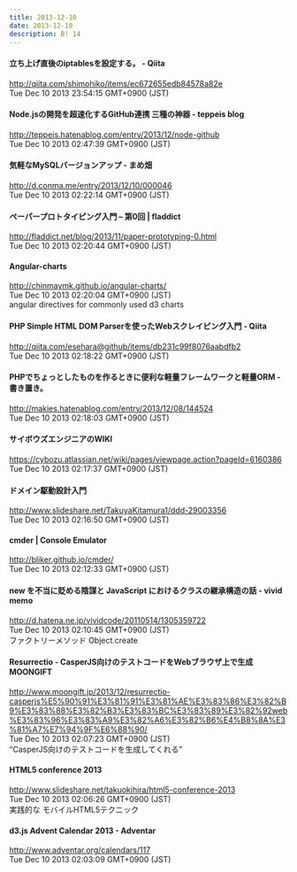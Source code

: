 ```yaml
---
title: 2013-12-10
date: 2013-12-10
description: B! 14
---
```


#### 立ち上げ直後のiptablesを設定する。 - Qiita
http://qiita.com/shimohiko/items/ec672655edb84578a82e<br>
Tue Dec 10 2013 23:54:15 GMT+0900 (JST)<br>


#### Node.jsの開発を超速化するGitHub連携 三種の神器 - teppeis blog
http://teppeis.hatenablog.com/entry/2013/12/node-github<br>
Tue Dec 10 2013 02:47:39 GMT+0900 (JST)<br>


#### 気軽なMySQLバージョンアップ - まめ畑
http://d.conma.me/entry/2013/12/10/000046<br>
Tue Dec 10 2013 02:22:14 GMT+0900 (JST)<br>


#### ペーパープロトタイピング入門 – 第0回 | fladdict
http://fladdict.net/blog/2013/11/paper-prototyping-0.html<br>
Tue Dec 10 2013 02:20:44 GMT+0900 (JST)<br>


#### Angular-charts
http://chinmaymk.github.io/angular-charts/<br>
Tue Dec 10 2013 02:20:04 GMT+0900 (JST)<br>
angular directives for commonly used d3 charts


#### PHP Simple HTML DOM Parserを使ったWebスクレイピング入門 - Qiita
http://qiita.com/esehara@github/items/db231c99f8076aabdfb2<br>
Tue Dec 10 2013 02:18:22 GMT+0900 (JST)<br>


####  PHPでちょっとしたものを作るときに便利な軽量フレームワークと軽量ORM - 書き置き。
http://makies.hatenablog.com/entry/2013/12/08/144524<br>
Tue Dec 10 2013 02:18:03 GMT+0900 (JST)<br>


#### サイボウズエンジニアのWIKI
https://cybozu.atlassian.net/wiki/pages/viewpage.action?pageId=6160386<br>
Tue Dec 10 2013 02:17:37 GMT+0900 (JST)<br>


#### ドメイン駆動設計入門
http://www.slideshare.net/TakuyaKitamura1/ddd-29003356<br>
Tue Dec 10 2013 02:16:50 GMT+0900 (JST)<br>


#### cmder | Console Emulator
http://bliker.github.io/cmder/<br>
Tue Dec 10 2013 02:12:33 GMT+0900 (JST)<br>


####  new を不当に貶める陰謀と JavaScript におけるクラスの継承構造の話 - vivid memo
http://d.hatena.ne.jp/vividcode/20110514/1305359722<br>
Tue Dec 10 2013 02:10:45 GMT+0900 (JST)<br>
ファクトリーメソッド Object.create


#### Resurrectio - CasperJS向けのテストコードをWebブラウザ上で生成 MOONGIFT
http://www.moongift.jp/2013/12/resurrectio-casperjs%E5%90%91%E3%81%91%E3%81%AE%E3%83%86%E3%82%B9%E3%83%88%E3%82%B3%E3%83%BC%E3%83%89%E3%82%92web%E3%83%96%E3%83%A9%E3%82%A6%E3%82%B6%E4%B8%8A%E3%81%A7%E7%94%9F%E6%88%90/<br>
Tue Dec 10 2013 02:07:23 GMT+0900 (JST)<br>
“CasperJS向けのテストコードを生成してくれる”


#### HTML5 conference 2013
http://www.slideshare.net/takuokihira/html5-conference-2013<br>
Tue Dec 10 2013 02:06:26 GMT+0900 (JST)<br>
実践的な モバイルHTML5テクニック


#### d3.js Advent Calendar 2013 - Adventar
http://www.adventar.org/calendars/117<br>
Tue Dec 10 2013 02:03:09 GMT+0900 (JST)<br>


